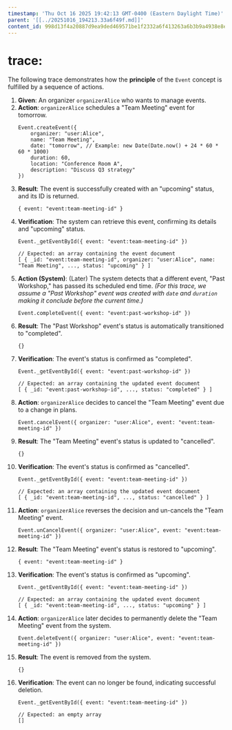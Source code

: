```yaml
---
timestamp: 'Thu Oct 16 2025 19:42:13 GMT-0400 (Eastern Daylight Time)'
parent: '[[../20251016_194213.33a6f49f.md]]'
content_id: 998d13f4a20887d9ea9ded469571be1f2332a6f413263a6b3b9a4938e8ee093d
---
```


# trace:

The following trace demonstrates how the **principle** of the `Event` concept is fulfilled by a sequence of actions.

1. **Given**: An organizer `organizerAlice` who wants to manage events.
2. **Action**: `organizerAlice` schedules a "Team Meeting" event for tomorrow.
   ```
   Event.createEvent({
       organizer: "user:Alice",
       name: "Team Meeting",
       date: "tomorrow", // Example: new Date(Date.now() + 24 * 60 * 60 * 1000)
       duration: 60,
       location: "Conference Room A",
       description: "Discuss Q3 strategy"
   })
   ```
3. **Result**: The event is successfully created with an "upcoming" status, and its ID is returned.
   ```
   { event: "event:team-meeting-id" }
   ```
4. **Verification**: The system can retrieve this event, confirming its details and "upcoming" status.
   ```
   Event._getEventById({ event: "event:team-meeting-id" })
   ```
   ```
   // Expected: an array containing the event document
   [ { _id: "event:team-meeting-id", organizer: "user:Alice", name: "Team Meeting", ..., status: "upcoming" } ]
   ```
5. **Action (System)**: (Later) The system detects that a different event, "Past Workshop," has passed its scheduled end time.
   *(For this trace, we assume a "Past Workshop" event was created with `date` and `duration` making it conclude before the current time.)*
   ```
   Event.completeEvent({ event: "event:past-workshop-id" })
   ```
6. **Result**: The "Past Workshop" event's status is automatically transitioned to "completed".
   ```
   {}
   ```
7. **Verification**: The event's status is confirmed as "completed".
   ```
   Event._getEventById({ event: "event:past-workshop-id" })
   ```
   ```
   // Expected: an array containing the updated event document
   [ { _id: "event:past-workshop-id", ..., status: "completed" } ]
   ```
8. **Action**: `organizerAlice` decides to cancel the "Team Meeting" event due to a change in plans.
   ```
   Event.cancelEvent({ organizer: "user:Alice", event: "event:team-meeting-id" })
   ```
9. **Result**: The "Team Meeting" event's status is updated to "cancelled".
   ```
   {}
   ```
10. **Verification**: The event's status is confirmed as "cancelled".
    ```
    Event._getEventById({ event: "event:team-meeting-id" })
    ```
    ```
    // Expected: an array containing the updated event document
    [ { _id: "event:team-meeting-id", ..., status: "cancelled" } ]
    ```
11. **Action**: `organizerAlice` reverses the decision and un-cancels the "Team Meeting" event.
    ```
    Event.unCancelEvent({ organizer: "user:Alice", event: "event:team-meeting-id" })
    ```
12. **Result**: The "Team Meeting" event's status is restored to "upcoming".
    ```
    { event: "event:team-meeting-id" }
    ```
13. **Verification**: The event's status is confirmed as "upcoming".
    ```
    Event._getEventById({ event: "event:team-meeting-id" })
    ```
    ```
    // Expected: an array containing the updated event document
    [ { _id: "event:team-meeting-id", ..., status: "upcoming" } ]
    ```
14. **Action**: `organizerAlice` later decides to permanently delete the "Team Meeting" event from the system.
    ```
    Event.deleteEvent({ organizer: "user:Alice", event: "event:team-meeting-id" })
    ```
15. **Result**: The event is removed from the system.
    ```
    {}
    ```
16. **Verification**: The event can no longer be found, indicating successful deletion.
    ```
    Event._getEventById({ event: "event:team-meeting-id" })
    ```
    ```
    // Expected: an empty array
    []
    ```
